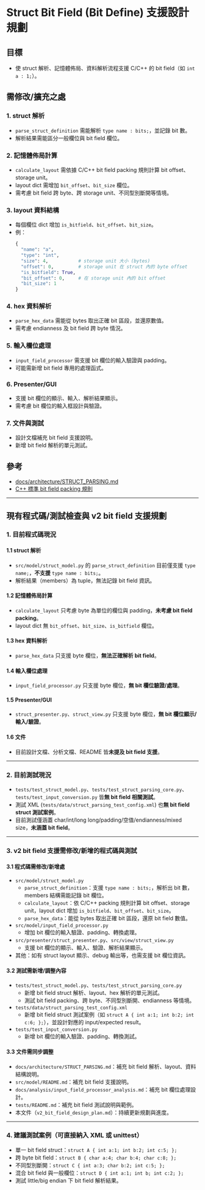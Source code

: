 # Struct Bit Field (Bit Define) 支援設計規劃

## 目標
- 使 struct 解析、記憶體佈局、資料解析流程支援 C/C++ 的 bit field（如 `int a : 1;`）。

## 需修改/擴充之處

### 1. struct 解析
- `parse_struct_definition` 需能解析 `type name : bits;`，並記錄 bit 數。
- 解析結果需能區分一般欄位與 bit field 欄位。

### 2. 記憶體佈局計算
- `calculate_layout` 需依據 C/C++ bit field packing 規則計算 bit offset、storage unit。
- layout dict 需增加 `bit_offset`、`bit_size` 欄位。
- 需考慮 bit field 跨 byte、跨 storage unit、不同型別斷開等情境。

### 3. layout 資料結構
- 每個欄位 dict 增加 `is_bitfield`、`bit_offset`、`bit_size`。
- 例：
  ```python
  {
    "name": "a",
    "type": "int",
    "size": 4,           # storage unit 大小 (bytes)
    "offset": 0,         # storage unit 在 struct 內的 byte offset
    "is_bitfield": True,
    "bit_offset": 0,     # 在 storage unit 內的 bit offset
    "bit_size": 1
  }
  ```

### 4. hex 資料解析
- `parse_hex_data` 需能從 bytes 取出正確 bit 區段，並還原數值。
- 需考慮 endianness 及 bit field 跨 byte 情況。

### 5. 輸入欄位處理
- `input_field_processor` 需支援 bit 欄位的輸入驗證與 padding。
- 可能需新增 bit field 專用的處理函式。

### 6. Presenter/GUI
- 支援 bit 欄位的顯示、輸入、解析結果顯示。
- 需考慮 bit 欄位的輸入框設計與驗證。

### 7. 文件與測試
- 設計文檔補充 bit field 支援說明。
- 新增 bit field 解析的單元測試。

## 參考
- [docs/architecture/STRUCT_PARSING.md](../architecture/STRUCT_PARSING.md)
- [C++ 標準 bit field packing 規則](https://en.cppreference.com/w/cpp/language/bit_field) 

---

## 現有程式碼/測試檢查與 v2 bit field 支援規劃

### 1. 目前程式碼現況

#### 1.1 struct 解析
- `src/model/struct_model.py` 的 `parse_struct_definition` 目前僅支援 `type name;`，**不支援** `type name : bits;`。
- 解析結果（members）為 tuple，無法記錄 bit field 資訊。

#### 1.2 記憶體佈局計算
- `calculate_layout` 只考慮 byte 為單位的欄位與 padding，**未考慮 bit field packing**。
- layout dict 無 `bit_offset`、`bit_size`、`is_bitfield` 欄位。

#### 1.3 hex 資料解析
- `parse_hex_data` 只支援 byte 欄位，**無法正確解析 bit field**。

#### 1.4 輸入欄位處理
- `input_field_processor.py` 只支援 byte 欄位，**無 bit 欄位驗證/處理**。

#### 1.5 Presenter/GUI
- `struct_presenter.py`、`struct_view.py` 只支援 byte 欄位，**無 bit 欄位顯示/輸入/驗證**。

#### 1.6 文件
- 目前設計文檔、分析文檔、README 皆**未提及 bit field 支援**。

---

### 2. 目前測試現況

- `tests/test_struct_model.py`、`tests/test_struct_parsing_core.py`、`tests/test_input_conversion.py` 皆**無 bit field 相關測試**。
- 測試 XML (`tests/data/struct_parsing_test_config.xml`) 也**無 bit field struct 測試案例**。
- 目前測試僅涵蓋 char/int/long long/padding/空值/endianness/mixed size，**未涵蓋 bit field**。

---

### 3. v2 bit field 支援需修改/新增的程式碼與測試

#### 3.1 程式碼需修改/新增處
- `src/model/struct_model.py`
  - `parse_struct_definition`：支援 `type name : bits;`，解析出 bit 數，members 結構需能記錄 bit 欄位。
  - `calculate_layout`：依 C/C++ packing 規則計算 bit offset、storage unit，layout dict 增加 `is_bitfield`、`bit_offset`、`bit_size`。
  - `parse_hex_data`：能從 bytes 取出正確 bit 區段，還原 bit field 數值。
- `src/model/input_field_processor.py`
  - 增加 bit 欄位的輸入驗證、padding、轉換處理。
- `src/presenter/struct_presenter.py`、`src/view/struct_view.py`
  - 支援 bit 欄位的顯示、輸入、驗證、解析結果顯示。
- 其他：如有 struct layout 顯示、debug 輸出等，也需支援 bit 欄位資訊。

#### 3.2 測試需新增/調整內容
- `tests/test_struct_model.py`、`tests/test_struct_parsing_core.py`
  - 新增 bit field struct 解析、layout、hex 解析的單元測試。
  - 測試 bit field packing、跨 byte、不同型別斷開、endianness 等情境。
- `tests/data/struct_parsing_test_config.xml`
  - 新增 bit field struct 測試案例（如 `struct A { int a:1; int b:2; int c:6; };`），並設計對應的 input/expected result。
- `tests/test_input_conversion.py`
  - 新增 bit 欄位的輸入驗證、padding、轉換測試。

#### 3.3 文件需同步調整
- `docs/architecture/STRUCT_PARSING.md`：補充 bit field 解析、layout、資料結構說明。
- `src/model/README.md`：補充 bit field 支援說明。
- `docs/analysis/input_field_processor_analysis.md`：補充 bit 欄位處理設計。
- `tests/README.md`：補充 bit field 測試說明與範例。
- 本文件（`v2_bit_field_design_plan.md`）：持續更新規劃與進度。

---

### 4. 建議測試案例（可直接納入 XML 或 unittest）

- 單一 bit field struct：`struct A { int a:1; int b:2; int c:5; };`
- 跨 byte bit field：`struct B { char a:4; char b:4; char c:8; };`
- 不同型別斷開：`struct C { int a:3; char b:2; int c:5; };`
- 混合 bit field 與一般欄位：`struct D { int a:1; int b; int c:2; };`
- 測試 little/big endian 下 bit field 解析結果。 